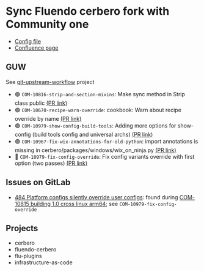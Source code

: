 # Sync Fluendo cerbero fork with Community one

* [Config file](./fluendo-cerbero.toml)
* [Confluence page](https://fluendo.atlassian.net/wiki/spaces/ENG/pages/3957686326/Sync+Fluendo+cerbero+fork+with+Community+one)

## GUW

See [git-upstream-workflow](https://github.com/fluendo/git-upstream-workflow) project

* 🟢 `COM-10816-strip-and-section-mixins`: Make sync method in Strip class public [(PR link)](https://gitlab.freedesktop.org/gstreamer/cerbero/-/merge_requests/1521)
* 🟢 `COM-10670-recipe-warn-override`: cookbook: Warn about recipe override by name [(PR link)](https://gitlab.freedesktop.org/gstreamer/cerbero/-/merge_requests/1497)
* 🟢 `COM-10979-show-config-build-tools`: Adding more options for show-config (build tools config and universal archs) [(PR link)](https://gitlab.freedesktop.org/gstreamer/cerbero/-/merge_requests/1538)
* 🟢 `COM-10967-fix-wix-annotations-for-old-python`: import annotations is missing in cerbero/packages/windows/wix_on_ninja.py [(PR link)](https://gitlab.freedesktop.org/gstreamer/cerbero/-/merge_requests/1536)
* 🔄 `COM-10979-fix-config-override`: Fix config variants override with first option (two passes) [(PR link)](https://gitlab.freedesktop.org/gstreamer/cerbero/-/merge_requests/1537)

## Issues on GitLab

* [484 Platform configs silently override user configs](https://gitlab.freedesktop.org/gstreamer/cerbero/-/issues/484):
    found during [COM-10815 building 1.0 cross linux arm64](https://fluendo.atlassian.net/browse/COM-10815);
    see `COM-10979-fix-config-override`

## Projects

* cerbero
* fluendo-cerbero
* flu-plugins
* infrastructure-as-code
